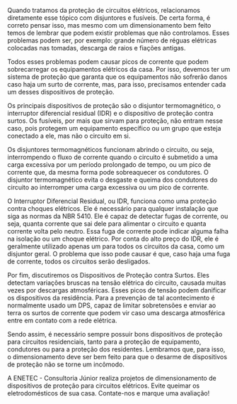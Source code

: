 Quando tratamos da proteção de circuitos elétricos, relacionamos diretamente esse tópico com disjuntores e fusíveis. De certa forma, é correto pensar isso, mas mesmo com um dimensionamento bem feito temos de lembrar que podem existir problemas que não controlamos. Esses problemas podem ser, por exemplo: grande número de réguas elétricas colocadas nas tomadas, descarga de raios e fiações antigas.

Todos esses problemas podem causar picos de corrente que podem sobrecarregar os equipamentos elétricos da casa. Por isso, devemos ter um sistema de proteção que garanta que os equipamentos não sofrerão danos caso haja um surto de corrente, mas, para isso, precisamos entender cada um desses dispositivos de proteção.

Os principais dispositivos de proteção são o disjuntor termomagnético, o interruptor diferencial residual (IDR) e o dispositivo de proteção contra surtos. Os fusíveis, por mais que sirvam para proteção, não entram nesse caso, pois protegem um equipamento específico ou um grupo que esteja conectado a ele, mas não o circuito em si.

Os disjuntores termomagnéticos funcionam abrindo o circuito, ou seja, interrompendo o fluxo de corrente quando o circuito é submetido a uma carga excessiva por um período prolongado de tempo, ou um pico de corrente que, da mesma forma pode sobreaquecer os condutores. O disjuntor termomagnético evita o desgaste e queima dos condutores do circuito ao interromper uma carga excessiva ou um pico de corrente.

O Interruptor Diferencial Residual, ou IDR, funciona como uma proteção contra choques elétricos. Ele é necessário para qualquer instalação que siga as normas da NBR 5410. Ele é capaz de detectar fugas de corrente, ou seja, quanta corrente que sai dele para alimentar o circuito e quanta corrente volta pelo neutro. Essa fuga de corrente pode indicar alguma falha na isolação ou um choque elétrico. Por conta do alto preço do IDR, ele é geralmente utilizado apenas um para todos os circuitos da casa, como um disjuntor geral. O problema que isso pode causar é que, caso haja uma fuga de corrente, todos os circuitos serão desligados.

Por fim, discutiremos os Dispositivos de Proteção contra Surtos. Eles detectam variações bruscas na tensão elétrica do circuito, causada muitas vezes por descargas atmosféricas. Esses picos de tensão podem danificar os dispositivos da residência. Para a prevenção de tal acontecimento é normalmente usado um DPS, capaz de limitar sobretensões e enviar ao terra os surtos de corrente que podem vir caso uma descarga atmosférica entre em contato com a rede elétrica.

Sendo assim, é necessário sempre possuir bons dispositivos de proteção para circuitos residenciais, tanto para a proteção de equipamento, condutores ou para a proteção dos residentes. Lembramos que, para isso, o dimensionamento deve ser bem feito para que o desarme de dispositivos de proteção não se torne um incômodo. 

A ENETEC - Consultoria Júnior realiza projetos de dimensionamento de dispositivos de proteção para circuitos elétricos. Evite queimar os eletrodomésticos de sua casa. Contate-nos e marque uma avaliação!
